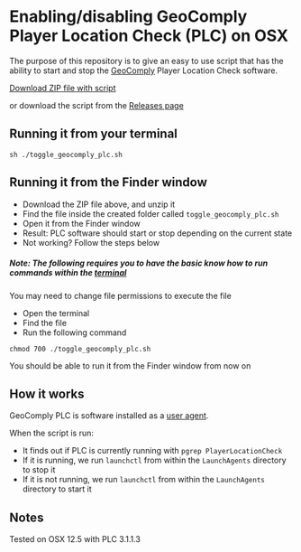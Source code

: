 # Enabling/disabling GeoComply Player Location Check (PLC) on OSX

The purpose of this repository is to give an easy to use script that has the ability
to start and stop the [GeoComply](https://www.geocomply.com/) Player Location Check software.

[Download ZIP file with script](https://github.com/mikedidomizio/GeoComply-PLC-Toggler/zipball/main)

or download the script from the [Releases page](https://github.com/mikedidomizio/GeoComply-PLC-Toggler/releases)

## Running it from your terminal

```shell
sh ./toggle_geocomply_plc.sh
```

## Running it from the Finder window

- Download the ZIP file above, and unzip it
- Find the file inside the created folder called `toggle_geocomply_plc.sh`
- Open it from the Finder window
- Result: PLC software should start or stop depending on the current state
- Not working?  Follow the steps below

##### Note: The following requires you to have the basic know how to run commands within the [terminal](https://support.apple.com/en-ca/guide/terminal/apd5265185d-f365-44cb-8b09-71a064a42125/mac)

You may need to change file permissions to execute the file

- Open the terminal
- Find the file
- Run the following command

```shell
chmod 700 ./toggle_geocomply_plc.sh
```

You should be able to run it from the Finder window from now on

## How it works

GeoComply PLC is software installed as a [user agent](https://developer.apple.com/library/archive/documentation/MacOSX/Conceptual/BPSystemStartup/Chapters/CreatingLaunchdJobs.html#//apple_ref/doc/uid/10000172i-SW7-BCIEDDBJ).

When the script is run:

- It finds out if PLC is currently running with `pgrep PlayerLocationCheck`
- If it is running, we run `launchctl` from within the `LaunchAgents` directory to stop it
- If it is not running, we run `launchctl` from within the `LaunchAgents` directory to start it

## Notes

Tested on OSX 12.5 with PLC 3.1.1.3

